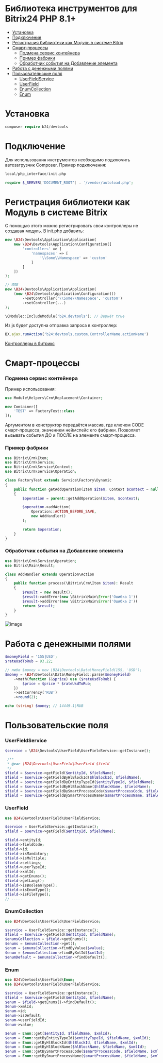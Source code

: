 # Библиотека инструментов для Bitrix24 PHP 8.1+

* [Установка](https://github.com/kim1ne/B24-Devtools?tab=readme-ov-file#Установка)
* [Подключение](https://github.com/kim1ne/B24-Devtools?tab=readme-ov-file#Подключение)
* [Регистрация библиотеки как Модуль в системе Bitrix](https://github.com/kim1ne/B24-Devtools/tree/main?tab=readme-ov-file#регистрация-библиотеки-как-модуль-в-системе-bitrix)
* [Смарт-процессы](https://github.com/kim1ne/B24-Devtools?tab=readme-ov-file#Смарт-процессы)
   * [Подмена сервис контейнера](https://github.com/kim1ne/B24-Devtools?tab=readme-ov-file#Подмена-сервис-контейнера)
   * [Пример фабрики](https://github.com/kim1ne/B24-Devtools?tab=readme-ov-file#Пример-фабрики)
   * [Обработчик события на Добавление элемента](https://github.com/kim1ne/B24-Devtools?tab=readme-ov-file#Обработчик-события-на-Добавление-элемента)
* [Работа с денежными полями](https://github.com/kim1ne/B24-Devtools?tab=readme-ov-file#Работа-с-денежными-полями)
* [Пользовательские поля](https://github.com/kim1ne/B24-Devtools/tree/main?tab=readme-ov-file#%D0%BF%D0%BE%D0%BB%D1%8C%D0%B7%D0%BE%D0%B2%D0%B0%D1%82%D0%B5%D0%BB%D1%8C%D1%81%D0%BA%D0%B8%D0%B5-%D0%BF%D0%BE%D0%BB%D1%8F)
   * [UserFieldService](https://github.com/kim1ne/B24-Devtools/tree/main?tab=readme-ov-file#userfieldservice)
   * [UserField](https://github.com/kim1ne/B24-Devtools/tree/main?tab=readme-ov-file#userfield)
   * [EnumCollection](https://github.com/kim1ne/B24-Devtools/tree/main?tab=readme-ov-file#enumcollection)
   * [Enum](https://github.com/kim1ne/B24-Devtools/tree/main?tab=readme-ov-file#enum)

# Установка
```php
composer require b24/devtools
```
# Подключение

Для использования инструментов необходимо подключить автозагрузчик Composer. Пример подключения:

```php
local/php_interface/init.php
```
```php
require $_SERVER['DOCUMENT_ROOT'] . '/vendor/autoload.php';
```

# Регистрация библиотеки как Модуль в системе Bitrix
С помощью этого можно регистрировать свои контроллеры не создавая модуль. 
В init.php добавить:
```php
new \B24\Devtools\Application\Application(
    new \B24\Devtools\Application\Configuration([
        'controllers' => [
            'namespaces' => [
                '\\Some\\Namespace' => 'custom'
            ]
        ]
    ])
);

// ИЛИ
new \B24\Devtools\Application\Application(
    (new \B24\Devtools\Application\Configuration())
        ->setController('\\Some\\Namespace', 'custom')
        ->setController(...)
);

\CModule::IncludeModule('b24.devtools'); // Вернёт true
```
Из js будет доступна отправка запроса в контроллер:
```js
BX.ajax.runAction('b24:devtools.custom.ControllerName.actionName')
```
[Контроллеры в битрикс](https://dev.1c-bitrix.ru/learning/course/index.php?COURSE_ID=43&LESSON_ID=6436&LESSON_PATH=3913.3516.5062.3750.6436&ysclid=m3bybd65q2512401672)

# Смарт-процессы

### Подмена сервис контейнера

Пример использования:
```php
use Module\Helpers\Crm\Replacement\Container;

new Container([
    'TEST' => FactoryTest::class
]);
```
Аргументом в конструктор передаётся массив, где ключом CODE смарт-процесса, значением неймспейс его фабрики. Позволяет вызывать события ДО и ПОСЛЕ на элементе смарт-процесса. 

### Пример фабрики
```php
use Bitrix\Crm\Item;
use Bitrix\Crm\Service;
use Bitrix\Crm\Service\Context;
use Bitrix\Crm\Service\Operation;

class FactoryTest extends Service\Factory\Dynamic
{
    public function getAddOperation(Item $item, Context $context = null): Operation\Add
    {
        $operation = parent::getAddOperation($item, $context);

        $operation->addAction(
            Operation::ACTION_BEFORE_SAVE,
            new AddHandler()
        );

        return $operation;
    }
}
```
### Обработчик события на Добавление элемента
```php
use Bitrix\Crm\Service\Operation;
use Bitrix\Main\Result;

class AddHandler extends Operation\Action
{
    public function process(\Bitrix\Crm\Item $item): Result
    {
        $result = new Result();
        $result->addError(new \Bitrix\Main\Error('Ошибка 1'))
        $result->addError(new \Bitrix\Main\Error('Ошибка 2'))
        return $result;
    }
}
```
![image](https://github.com/kim1ne/B24-Devtools/assets/111231185/ab98b075-780c-40d9-89f1-bb310c08b61e)

# Работа с денежными полями

```php
$moneyField = '155|USD';
$rateUsdToRub = 93.22;

// либо $money = new \B24\Devtools\Data\MoneyField(155, 'USD');
$money = \B24\Devtools\Data\MoneyField::parse($moneyField)
    ->math(function (&$price) use ($rateUsdToRub) {
        $price = $price * $rateUsdToRub;
    })
    ->setCurrency('RUB')
    ->round(2);

echo (string) $money; // 14449.1|RUB
```

# Пользовательские поля

### UserFieldService
```php
$service = \B24\Devtools\UserField\UserFieldService::getInstance();

 /**
 * @var \B24\Devtools\UserField\UserField $field 
 */
$field = $service->getField($entityId, $fieldName);
$field = $service->getFieldByHlBlockId($hlBlockId, $fieldName);
$field = $service->getFieldByEntityTypeId($entityTypeId, $fieldName);
$field = $service->getFieldByHlBlockName($hlBlockName, $fieldName);
$field = $service->getFieldBySmartProcessCode($smartProcessCode, $fieldName);
$field = $service->getFieldBySmartProcessName($smartProcessName, $fieldName);
```

### UserField

```php
use B24\Devtools\UserField\UserFieldService;

$service = UserFieldService::getInstance();
$field = $service->getField($entityId, $fieldName);

$field->entityId;
$field->fieldCode;
$field->id;
$field->isMandatory;
$field->isMultiple;
$field->settings;
$field->userTypeId;
$field->xmlId;
$field->getEnums();
$field->getLang();
$field->isBooleanType();
$field->isEnumType();
$field->isFileType();
// .....
```

### EnumCollection

```php
use B24\Devtools\UserField\UserFieldService;

$service = UserFieldService::getInstance();
$field = $service->getField($entityId, $fieldName);
$enumsCollection = $field->getEnums();
$enums = $enumsCollection->get();
$enum = $enumsCollection->findByValue($value);
$enum = $enumsCollection->findByXmlId($xmlId);
$enumDefault = $enumsCollection->findDefault();
```

### Enum
```php
use B24\Devtools\UserField\Enum;
use B24\Devtools\UserField\UserFieldService;

$service = UserFieldService::getInstance();
$field = $service->getField($entityId, $fieldName);
$enum = $field->getEnums()->findDefault();
$enum->xmlId;
$enum->id;
$enum->isDefault;
$enum->userFieldId;
$enum->value;

$enum = Enum::get($entityId, $fieldName, $xmlId);
$enum = Enum::getByEntityTypeId($entityTypeId, $fieldName, $xmlId);
$enum = Enum::getByHlBlockId($hlBlockId, $fieldName, $xmlId);
$enum = Enum::getByHlBlockName($hlBlockName, $fieldName, $xmlId);
$enum = Enum::getBySmartProcessCode($smartProcessCode, $fieldName, $xmlId);
$enum = Enum::getBySmartProcessName($smartProcessName, $fieldName, $xmlId);
```
